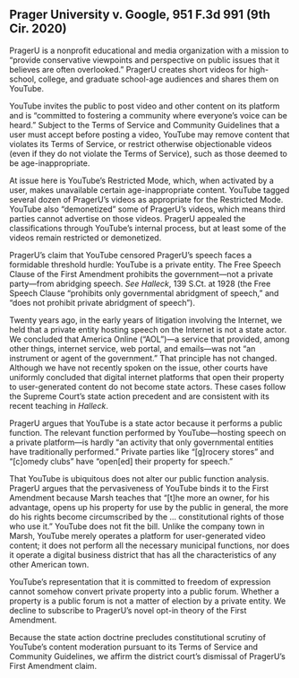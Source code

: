 ## Prager University v. Google, 951 F.3d 991 (9th Cir. 2020)

PragerU is a nonprofit educational and media organization with a mission to “provide conservative viewpoints and perspective on public issues that it believes are often overlooked.” PragerU creates short videos for high-school, college, and graduate school-age audiences and shares them on YouTube.

YouTube invites the public to post video and other content on its platform and is “committed to fostering a community where everyone’s voice can be heard.” Subject to the Terms of Service and Community Guidelines that a user must accept before posting a video, YouTube may remove content that violates its Terms of Service, or restrict otherwise objectionable videos (even if they do not violate the Terms of Service), such as those deemed to be age-inappropriate.

At issue here is YouTube’s Restricted Mode, which, when activated by a user, makes unavailable certain age-inappropriate content. YouTube tagged several dozen of PragerU’s videos as appropriate for the Restricted Mode. YouTube also “demonetized” some of PragerU’s videos, which means third parties cannot advertise on those videos. PragerU appealed the classifications through YouTube’s internal process, but at least some of the videos remain restricted or demonetized.

PragerU’s claim that YouTube censored PragerU’s speech faces a formidable threshold hurdle: YouTube is a private entity. The Free Speech Clause of the First Amendment prohibits the government—not a private party—from abridging speech. _See Halleck_, 139 S.Ct. at 1928 (the Free Speech Clause “prohibits only governmental abridgment of speech,” and “does not prohibit private abridgment of speech”).

Twenty years ago, in the early years of litigation involving the Internet, we held that a private entity hosting speech on the Internet is not a state actor. We concluded that America Online (“AOL”)—a service that provided, among other things, internet service, web portal, and emails—was not “an instrument or agent of the government.” That principle has not changed. Although we have not recently spoken on the issue, other courts have uniformly concluded that digital internet platforms that open their property to user-generated content do not become state actors. These cases follow the Supreme Court’s state action precedent and are consistent with its recent teaching in _Halleck_.

 PragerU argues that YouTube is a state actor because it performs a public function. The relevant function performed by YouTube—hosting speech on a private platform—is hardly “an activity that only governmental entities have traditionally performed.” Private parties like “[g]rocery stores” and “[c]omedy clubs” have “open[ed] their property for speech.”

That YouTube is ubiquitous does not alter our public function analysis. PragerU argues that the pervasiveness of YouTube binds it to the First Amendment because Marsh teaches that “[t]he more an owner, for his advantage, opens up his property for use by the public in general, the more do his rights become circumscribed by the ... constitutional rights of those who use it.” YouTube does not fit the bill. Unlike the company town in Marsh, YouTube merely operates a platform for user-generated video content; it does not perform all the necessary municipal functions, nor does it operate a digital business district that has all the characteristics of any other American town.

YouTube’s representation that it is committed to freedom of expression cannot somehow convert private property into a public forum. Whether a property is a public forum is not a matter of election by a private entity. We decline to subscribe to PragerU’s novel opt-in theory of the First Amendment.

Because the state action doctrine precludes constitutional scrutiny of YouTube’s content moderation pursuant to its Terms of Service and Community Guidelines, we affirm the district court’s dismissal of PragerU’s First Amendment claim.

